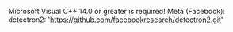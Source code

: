 Microsoft Visual C++ 14.0 or greater is required!
Meta (Facebook): detectron2: 'https://github.com/facebookresearch/detectron2.git'

